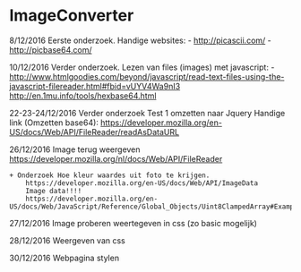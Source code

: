 # ImageConverter

8/12/2016
	Eerste onderzoek.
	Handige websites:
		- http://picascii.com/
		- http://picbase64.com/

10/12/2016
	Verder onderzoek.
	Lezen van files (images) met javascript:
		- http://www.htmlgoodies.com/beyond/javascript/read-text-files-using-the-javascript-filereader.html#fbid=vUYV4Wa9nI3
	http://en.1mu.info/tools/hexbase64.html

22-23-24/12/2016
	Verder onderzoek
	Test 1 omzetten naar Jquery
	Handige link (Omzetten base64): https://developer.mozilla.org/en-US/docs/Web/API/FileReader/readAsDataURL

26/12/2016
	Image terug weergeven
		https://developer.mozilla.org/nl/docs/Web/API/FileReader
		
	+ Onderzoek Hoe kleur waardes uit foto te krijgen.
		https://developer.mozilla.org/en-US/docs/Web/API/ImageData
		Image data!!!!
		https://developer.mozilla.org/en-US/docs/Web/JavaScript/Reference/Global_Objects/Uint8ClampedArray#Examples

27/12/2016
	Image proberen weertegeven in css (zo basic mogelijk)

28/12/2016
	Weergeven van css

30/12/2016
	Webpagina stylen
	
